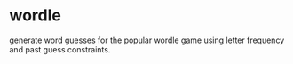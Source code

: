 # wordle

generate word guesses for the popular wordle game using letter
frequency and past guess constraints.

